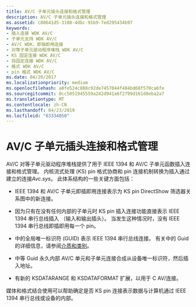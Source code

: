 ```yaml
---
title: AV/C 子单元插头连接和格式管理
description: AV/C 子单元插头连接和格式管理
ms.assetid: c80641d5-3108-4dbc-91b9-7ed295434b97
keywords:
- 插入连接 WDK AV/C
- 子单元支持 WDK AV/C
- AV/C WDK，即插即用连接
- 对等子单元驱动程序堆栈 WDK AV/C
- KS 固定连接 WDK AV/C
- 将固定连接 WDK AV/C
- 格式 WDK AV/C
- pin 格式 WDK AV/C
ms.date: 04/20/2017
ms.localizationpriority: medium
ms.openlocfilehash: a0fe524c888c92de7457044f484bd68f570ca6fe
ms.sourcegitcommit: 0cc5051945559a242d941a6f2799d161d8eba2a7
ms.translationtype: MT
ms.contentlocale: zh-CN
ms.lasthandoff: 04/23/2019
ms.locfileid: "63334050"
---
```

# <a name="avc-subunit-plug-connection-and-format-management"></a>AV/C 子单元插头连接和格式管理





AV/C 对等子单元驱动程序堆栈提供了用于 IEEE 1394 和 AV/C 子单元函数插入连接和格式管理。 内核流式处理 (KS) pin 格式协商和 pin 连接机制转换为插入通过建立的连接*Avc.sys*。 此体系结构的一些关键方面包括：

-   IEEE 1394 和 AV/C 子单元即插即用连接表示为 KS pin DirectShow 筛选器关系图中的新连接。

-   因为只有在没有任何内部的子单元时 KS pin 插入连接功能直接表示 IEEE 1394 串行总线插入 （输入和输出插头）。 当发生这种情况时，没有 IEEE 1394 串行总线即插即用每一个 pin。

-   中的全局唯一标识符 (GUID) 表示 IEEE 1394 串行总线连接。 有关中的 Guid 的详细信息，请参阅[介质和类别](mediums-and-categories.md)。

-   中等 Guid 永久内部 AV/C 单元和子单元连接合成从设备唯一标识符，然后插入地址。

-   有新的 KSDATARANGE 和 KSDATAFORMAT 扩展，以用于 C AV/连接。

媒体和格式结合使用可以帮助确定是否 KS pin 连接表示数据与计算机通过 IEEE 1394 串行总线或设备的内部。

 

 




